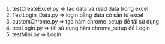 1. testCreateExcel.py => tạo data và read data trong excel
2. TestLogin_Data.py => login bằng data có sẵn từ excel
3. customChrome.py => tạo hàm chrome_setup để tái sử dụng
4. testLogin.py => tái sử dụng hàm chrome_setup để Login
5. testMini.py => Login